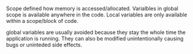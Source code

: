 Scope defined how memory is accessed/allocated. Varialbles in global scope is available anywhere in the code. Local variables are only available within a scope/block of code.

global variables are usually avoided because they stay the whole time the application is running. They can also be modified unintentionally causing bugs or uninteded side effects.
